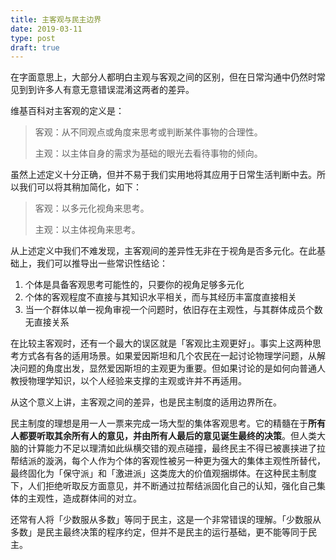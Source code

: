 ```yaml
---
title: 主客观与民主边界
date: 2019-03-11
type: post
draft: true
---
```


在字面意思上，大部分人都明白主观与客观之间的区别，但在日常沟通中仍然时常见到到许多人有意无意错误混淆这两者的差异。

维基百科对主客观的定义是：

>客观：从不同观点或角度来思考或判断某件事物的合理性。
>
>主观：以主体自身的需求为基础的眼光去看待事物的倾向。

虽然上述定义十分正确，但并不易于我们实用地将其应用于日常生活判断中去。所以我们可以将其稍加简化，如下：

>客观：以多元化视角来思考。
>
>主观：以主体视角来思考。

从上述定义中我们不难发现，主客观间的差异性无非在于视角是否多元化。在此基础上，我们可以推导出一些常识性结论：

1. 个体是具备客观思考可能性的，只要你的视角足够多元化
2. 个体的客观程度不直接与其知识水平相关，而与其经历丰富度直接相关
3. 当一个群体以单一视角审视一个问题时，依旧存在主观性，与其群体成员个数无直接关系

在比较主客观时，还有一个最大的误区就是「客观比主观更好」。事实上这两种思考方式各有各的适用场景。如果爱因斯坦和几个农民在一起讨论物理学问题，从解决问题的角度出发，显然爱因斯坦的主观更为重要。但如果讨论的是如何向普通人教授物理学知识，以个人经验来支撑的主观或许并不再适用。

从这个意义上讲，主客观之间的差异，也是民主制度的适用边界所在。

民主制度的理想是用一人一票来完成一场大型的集体客观思考。它的精髓在于**所有人都要听取其余所有人的意见，并由所有人最后的意见诞生最终的决策**。但人类大脑的计算能力不足以理清如此纵横交错的观点碰撞，最终民主不得已被裹挟进了拉帮结派的漩涡，每个人作为个体的客观性被另一种更为强大的集体主观性所替代，最终固化为「保守派」和「激进派」这类庞大的价值观捆绑体。在这种民主制度下，人们拒绝听取反方面意见，并不断通过拉帮结派固化自己的认知，强化自己集体的主观性，造成群体间的对立。



还常有人将「少数服从多数」等同于民主，这是一个非常错误的理解。「少数服从多数」是民主最终决策的程序约定，但并不是民主的运行基础，更不能等同于民主。


